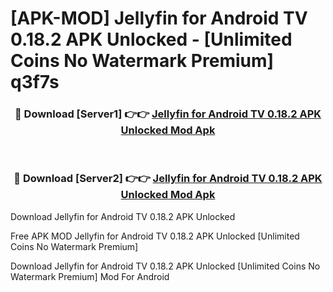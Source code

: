 # [APK-MOD] Jellyfin for Android TV 0.18.2 APK Unlocked - [Unlimited Coins No Watermark Premium] q3f7s



<div align="center">
<h3>🔴 Download [Server1] 👉👉 <a href="https://momento.my/?title=Jellyfin_for_Android_TV_0.18.2_APK_Unlocked">Jellyfin for Android TV 0.18.2 APK Unlocked Mod Apk</a></h3><br>

<h3>🔴 Download [Server2] 👉👉 <a href="https://momento.my/?title=Jellyfin_for_Android_TV_0.18.2_APK_Unlocked">Jellyfin for Android TV 0.18.2 APK Unlocked Mod Apk</a></h3>
</div>



Download Jellyfin for Android TV 0.18.2 APK Unlocked 

Free APK MOD Jellyfin for Android TV 0.18.2 APK Unlocked [Unlimited Coins No Watermark Premium]

Download Jellyfin for Android TV 0.18.2 APK Unlocked [Unlimited Coins No Watermark Premium] Mod For Android
